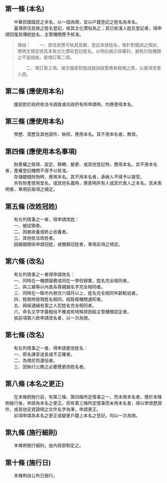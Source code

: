 第一條 (本名)
-------------
　　中華民國國民之本名，以一個為限，並以戶籍登記之姓名為本名。  
　　臺灣原住民族之姓名登記，依其文化慣俗為之；其已依漢人姓氏登記者，得申請回復其傳統姓名，主管機關應予核准。  
> 理由：　　一、原住民應可依其意願，登記本族姓名，惟針對錯誤之現狀，應明文規定依其本族文化慣俗登記姓名。以明白揭示其權利，避免行政機關之不當措施，爰增訂第二項。

> 　　二、增訂第三項。揭示國家對既成錯誤政策應負賠償之責，以救濟受害人民。



第二條 (應使用本名)
-------------------
　　國民對於政府依法令調查或向政府有所申請時，均應使用本名。  


第三條 (應使用本名)
-------------------
　　學歷、資歷及其他證件、執照，應用本名。其不用本名者，無效。  


第四條 (應使用本名事項)
-----------------------
　　財產權之取得、設定、移轉、變更、或其他登記時，應用本名。其不用本名者，產權登記機關不得予以核准。  
　　存儲銀錢財物時，應用本名。其不用本名者，承辦人不得予以接受。  
　　共有財產使用堂名，或其他名義時，應表明共有人或其代表人之本名。其未表明者，準用前兩項之規定。  


第五條 (改姓冠姓)
-----------------
　　有左列情事之一者，得申請改姓：  
　　一、被認領者。  
　　二、因被收養或終止收養者。  
　　三、其他依法改姓者。  
　　因婚姻關係申請冠姓，或撤銷冠姓者，準用前項之規定。  


第六條 (改名)
-------------
　　有左列情事之一者得申請改名：  
　　一、同時在一機關服務或同在一學校肄業，姓名完全相同者。  
　　二、與三親等以內直系尊親屬名字完全相同者。  
　　三、同時在一縣市內居住六個月以上，姓名完全相同年齡較幼者。  
　　四、銓敘時發現姓名相同，經銓敘機關通知者。  
　　五、與經通緝有案之人犯姓名完全相同者。  
　　六、命名文字字義粗俗不雅或有特殊原因經主管機關認定者。  
　　依前項第六款申請改名者，以一次為限。  


第七條 (改名)
-------------
　　有左列情事之一者，得申請更改姓名：  
　　一、原名譯音過長或不正確者。  
　　二、為僧尼而還俗者。  
　　三、因執行公務之必要應更改姓名者。  


第八條 (本名之更正)
-------------------
　　在本條例施行前，有第三條、第四條所定情事之一，而未用本名者，應於本條例施行後，申請為本名之更正。但有第三條所定情事而未用本名者，得以學資歷證件，或其他足資證明之文件名字為準，申請更正。  
　　前項申請為本名之更正或變更戶籍上本名之登記，均以一次為限。  


第九條 (施行細則)
-----------------
　　本條例施行細則，由內政部制定之。  


第十條 (施行日)
---------------
　　本條例自公布日施行。